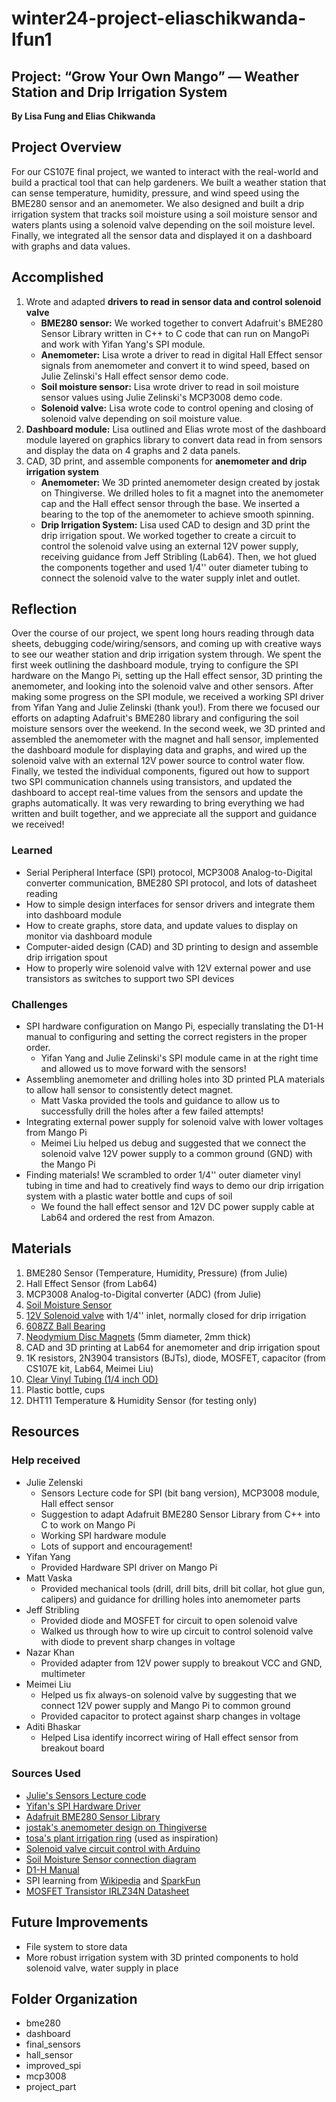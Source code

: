 # winter24-project-eliaschikwanda-lfun1

## Project: “Grow Your Own Mango” — Weather Station and Drip Irrigation System
**By Lisa Fung and Elias Chikwanda**

## Project Overview
For our CS107E final project, we wanted to interact with the real-world and build a practical tool that can help gardeners. We built a weather station that can sense temperature, humidity, pressure, and wind speed using the BME280 sensor and an anemometer. We also designed and built a drip irrigation system that tracks soil moisture using a soil moisture sensor and waters plants using a solenoid valve depending on the soil moisture level. Finally, we integrated all the sensor data and displayed it on a dashboard with graphs and data values.

## Accomplished
1. Wrote and adapted **drivers to read in sensor data and control solenoid valve**
    - **BME280 sensor:** We worked together to convert Adafruit's BME280 Sensor Library written in C++ to C code that can run on MangoPi and work with Yifan Yang's SPI module.
    - **Anemometer:** Lisa wrote a driver to read in digital Hall Effect sensor signals from anemometer and convert it to wind speed, based on Julie Zelinski's Hall effect sensor demo code.
    - **Soil moisture sensor:** Lisa wrote driver to read in soil moisture sensor values using Julie Zelinski's MCP3008 demo code.
    - **Solenoid valve:** Lisa wrote code to control opening and closing of solenoid valve depending on soil moisture value.
2. **Dashboard module:** Lisa outlined and Elias wrote most of the dashboard module layered on graphics library to convert data read in from sensors and display the data on 4 graphs and 2 data panels.
3. CAD, 3D print, and assemble components for **anemometer and drip irrigation system**
    - **Anemometer:** We 3D printed anemometer design created by jostak on Thingiverse. We drilled holes to fit a magnet into the anemometer cap and the Hall effect sensor through the base. We inserted a bearing to the top of the anemometer to achieve smooth spinning.
    - **Drip Irrigation System:** Lisa used CAD to design and 3D print the drip irrigation spout. We worked together to create a circuit to control the solenoid valve using an external 12V power supply, receiving guidance from Jeff Stribling (Lab64). Then, we hot glued the components together and used 1/4'' outer diameter tubing to connect the solenoid valve to the water supply inlet and outlet.

## Reflection
Over the course of our project, we spent long hours reading through data sheets, debugging code/wiring/sensors, and coming up with creative ways to see our weather station and drip irrigation system through. We spent the first week outlining the dashboard module, trying to configure the SPI hardware on the Mango Pi, setting up the Hall effect sensor, 3D printing the anemometer, and looking into the solenoid valve and other sensors. After making some progress on the SPI module, we received a working SPI driver from Yifan Yang and Julie Zelinski (thank you!). From there we focused our efforts on adapting Adafruit's BME280 library and configuring the soil moisture sensors over the weekend. In the second week, we 3D printed and assembled the anemometer with the magnet and hall sensor, implemented the dashboard module for displaying data and graphs, and wired up the solenoid valve with an external 12V power source to control water flow. Finally, we tested the individual components, figured out how to support two SPI communication channels using transistors, and updated the dashboard to accept real-time values from the sensors and update the graphs automatically. It was very rewarding to bring everything we had written and built together, and we appreciate all the support and guidance we received!

### Learned
- Serial Peripheral Interface (SPI) protocol, MCP3008 Analog-to-Digital converter communication, BME280 SPI protocol, and lots of datasheet reading
- How to simple design interfaces for sensor drivers and integrate them into dashboard module
- How to create graphs, store data, and update values to display on monitor via dashboard module
- Computer-aided design (CAD) and 3D printing to design and assemble drip irrigation spout
- How to properly wire solenoid valve with 12V external power and use transistors as switches to support two SPI devices

### Challenges
- SPI hardware configuration on Mango Pi, especially translating the D1-H manual to configuring and setting the correct registers in the proper order.
    - Yifan Yang and Julie Zelinski's SPI module came in at the right time and allowed us to move forward with the sensors!
- Assembling anemometer and drilling holes into 3D printed PLA materials to allow hall sensor to consistently detect magnet.
    - Matt Vaska provided the tools and guidance to allow us to successfully drill the holes after a few failed attempts!
- Integrating external power supply for solenoid valve with lower voltages from Mango Pi
    - Meimei Liu helped us debug and suggested that we connect the solenoid valve 12V power supply to a common ground (GND) with the Mango Pi
- Finding materials! We scrambled to order 1/4'' outer diameter vinyl tubing in time and had to creatively find ways to demo our drip irrigation system with a plastic water bottle and cups of soil
    - We found the hall effect sensor and 12V DC power supply cable at Lab64 and ordered the rest from Amazon.

## Materials
1. BME280 Sensor (Temperature, Humidity, Pressure) (from Julie)
2. Hall Effect Sensor (from Lab64)
3. MCP3008 Analog-to-Digital converter (ADC) (from Julie)
4. [Soil Moisture Sensor](https://www.amazon.com/Capacitive-Moisture-Corrosion-Resistant-Detection/dp/B07SYBSHGX/)
5. [12V Solenoid valve](https://www.amazon.com/dp/B016MP1HX0/?th=1) with 1/4'' inlet, normally closed for drip irrigation
7. [608ZZ Ball Bearing](https://www.amazon.com/Tonmp-PCS-608-ZZ-Ball-Bearing/dp/B0B4JH1XVP/)
8. [Neodymium Disc Magnets](https://www.amazon.com/VSKIZ-Magnets-Assorted-Neodymium-Refrigerator/dp/B0BZYQBFQ1/) (5mm diameter, 2mm thick)
9. CAD and 3D printing at Lab64 for anemometer and drip irrigation spout
10. 1K resistors, 2N3904 transistors (BJTs), diode, MOSFET, capacitor (from CS107E kit, Lab64, Meimei Liu)
11. [Clear Vinyl Tubing (1/4 inch OD)](https://www.amazon.com/gp/product/B07Q1D14HF/)
12. Plastic bottle, cups
13. DHT11 Temperature & Humidity Sensor (for testing only)

## Resources
### Help received
- Julie Zelenski
    - Sensors Lecture code for SPI (bit bang version), MCP3008 module, Hall effect sensor
    - Suggestion to adapt Adafruit BME280 Sensor Library from C++ into C to work on Mango Pi
    - Working SPI hardware module
    - Lots of support and encouragement!
- Yifan Yang
    - Provided Hardware SPI driver on Mango Pi
- Matt Vaska
    - Provided mechanical tools (drill, drill bits, drill bit collar, hot glue gun, calipers) and guidance for drilling holes into anemometer parts
- Jeff Stribling
    - Provided diode and MOSFET for circuit to open solenoid valve
    - Walked us through how to wire up circuit to control solenoid valve with diode to prevent sharp changes in voltage
- Nazar Khan
    - Provided adapter from 12V power supply to breakout VCC and GND, multimeter
- Meimei Liu
    - Helped us fix always-on solenoid valve by suggesting that we connect 12V power supply and Mango Pi to common ground
    - Provided capacitor to protect against sharp changes in voltage
- Aditi Bhaskar
    - Helped Lisa identify incorrect wiring of Hall effect sensor from breakout board

### Sources Used
- [Julie's Sensors Lecture code](https://github.com/cs107e/cs107e.github.io/blob/master/lectures/Sensors/code/)
- [Yifan's SPI Hardware Driver](https://github.com/cs107e/cs107e.github.io/tree/master/cs107e/extras/spi_peripheral)
- [Adafruit BME280 Sensor Library](https://github.com/adafruit/Adafruit_BME280_Library)
- [jostak's anemometer design on Thingiverse](https://www.thingiverse.com/thing:2559929)
- [tosa's plant irrigation ring](https://www.thingiverse.com/thing:6491638) (used as inspiration)
- [Solenoid valve circuit control with Arduino](https://bc-robotics.com/tutorials/controlling-a-solenoid-valve-with-arduino/)
- [Soil Moisture Sensor connection diagram](https://www.sigmaelectronica.net/wp-content/uploads/2018/04/sen0193-humedad-de-suelos.pdf)
- [D1-H Manual](https://cs107e.github.io/readings/d1-h_user_manual_v1.0.pdf)
- SPI learning from [Wikipedia](https://en.wikipedia.org/wiki/Serial_Peripheral_Interface) and [SparkFun](https://learn.sparkfun.com/tutorials/serial-peripheral-interface-spi/all)
- [MOSFET Transistor IRLZ34N Datasheet](https://www.mouser.com/datasheet/2/196/Infineon_IRLZ34N_DataSheet_v01_01_EN-3363624.pdf)

## Future Improvements
- File system to store data
- More robust irrigation system with 3D printed components to hold solenoid valve, water supply in place

## Folder Organization
- bme280
- dashboard
- final_sensors
- hall_sensor
- improved_spi
- mcp3008
- project_part
